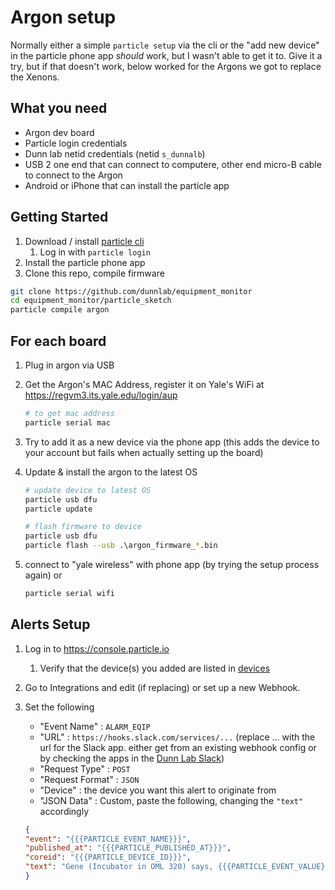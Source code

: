 # Argon setup

Normally either a simple `particle setup` via the cli or the "add new device" in the particle phone app _should_ work, but I wasn't able to get it to. Give it a try, but if that doesn't work, below worked for the Argons we got to replace the Xenons.

## What you need

- Argon dev board
- Particle login credentials
- Dunn lab netid credentials (netid `s_dunnalb`)
- USB 2 one end that can connect to computere, other end micro-B cable to connect to the Argon
- Android or iPhone that can install the particle app

## Getting Started

1. Download / install [particle cli](https://docs.particle.io/tutorials/developer-tools/cli/)
    1. Log in with `particle login`
1. Install the particle phone app
1. Clone this repo, compile firmware

``` bash
git clone https://github.com/dunnlab/equipment_monitor 
cd equipment_monitor/particle_sketch
particle compile argon
```

## For each board

1. Plug in argon via USB

1. Get the Argon's MAC Address, register it on Yale's WiFi at https://regvm3.its.yale.edu/login/aup

    ``` bash
    # to get mac address
    particle serial mac 
    ```

1. Try to add it as a new device via the phone app (this adds the device to your account but fails when actually setting up the board)

1. Update & install the argon to the latest OS

    ``` bash
    # update device to latest OS
    particle usb dfu
    particle update

    # flash firmware to device
    particle usb dfu
    particle flash --usb .\argon_firmware_*.bin
    ```

1. connect to "yale wireless" with phone app (by trying the setup process again) or

    ``` bash
    particle serial wifi
    ```

## Alerts Setup

1. Log in to https://console.particle.io
    1. Verify that the device(s) you added are listed in [devices](https://console.particle.io/devices)
1. Go to Integrations and edit (if replacing) or set up a new Webhook.
1. Set the following
    - "Event Name" : `ALARM_EQIP`
    - "URL" : `https://hooks.slack.com/services/...` (replace ... with the url for the Slack app. either get from an existing webhook config or by checking the apps in the [Dunn Lab Slack](https://dunnlab.slack.com/apps))
    - "Request Type" : `POST`
    - "Request Format" : `JSON`
    - "Device" : the device you want this alert to originate from
    - "JSON Data" : Custom, paste the following, changing the `"text"` accordingly

    ``` json
    {
    "event": "{{{PARTICLE_EVENT_NAME}}}",
    "published_at": "{{{PARTICLE_PUBLISHED_AT}}}",
    "coreid": "{{{PARTICLE_DEVICE_ID}}}",
    "text": "Gene (Incubator in OML 320) says, {{{PARTICLE_EVENT_VALUE}}}"
    }
    ```